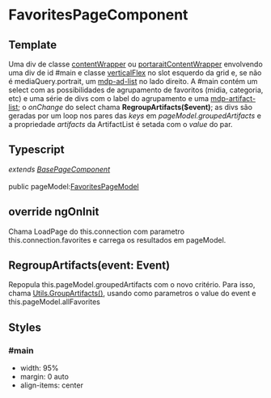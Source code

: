 # FavoritesPageComponent

## Template
Uma div de classe [contentWrapper](/Docs/src/Styles.md#.contentWrapper) ou [portaraitContentWrapper](/Docs/src/Styles.md#.contentWrapperPortrait) envolvendo uma div de id #main e classe [verticalFlex](/Docs/src/Styles.md#.verticalFlex) no slot esquerdo da grid e, se não é mediaQuery.portrait, um [mdp-ad-list](/Docs/src/app/components/structure/AdList.md) no lado direito. A #main contém um select com as possibilidades de agrupamento de favoritos (midia, categoria, etc) e uma série de divs com o label do agrupamento e uma [mdp-artifact-list](/Docs/src/app/components/structure/ArtifactList.md); o *onChange* do select chama **RegroupArtifacts($event)**; as divs são geradas por um loop nos pares das *keys* em *pageModel.groupedArtifacts* e a propriedade *artifacts* da ArtifactList é setada com o *value* do par.  
## Typescript
*extends [BasePageComponent](/Docs/src/app/components/pages/BasePage.md)*<br><br>
public pageModel:[FavoritesPageModel](/Docs/src/app/models/pages/FavoritesPageModel.md)
## override ngOnInit
Chama LoadPage do this.connection com parametro this.connection.favorites e carrega os resultados em pageModel. 
## RegroupArtifacts(event: Event)
Repopula this.pageModel.groupedArtifacts com o novo critério. Para isso, chama [Utils.GroupArtifacts()](/Docs/src/app/classes/Utils.md#groupartifactsgroupbystringbaseartifactsartifact-dictionary), usando como parametros o value do event e this.pageModel.allFavorites
## Styles
### \#main 
- width: 95%
- margin: 0 auto
- align-items: center